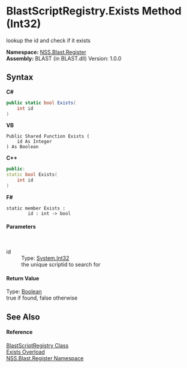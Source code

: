 # BlastScriptRegistry.Exists Method (Int32)
 

lookup the id and check if it exists

**Namespace:**&nbsp;<a href="702c545c-122f-76de-fb07-7c06df797ee5.md">NSS.Blast.Register</a><br />**Assembly:**&nbsp;BLAST (in BLAST.dll) Version: 1.0.0

## Syntax

**C#**<br />
``` C#
public static bool Exists(
	int id
)
```

**VB**<br />
``` VB
Public Shared Function Exists ( 
	id As Integer
) As Boolean
```

**C++**<br />
``` C++
public:
static bool Exists(
	int id
)
```

**F#**<br />
``` F#
static member Exists : 
        id : int -> bool 

```


#### Parameters
&nbsp;<dl><dt>id</dt><dd>Type: <a href="https://docs.microsoft.com/dotnet/api/system.int32" target="_blank" rel="noopener noreferrer">System.Int32</a><br />the unique scriptid to search for</dd></dl>

#### Return Value
Type: <a href="https://docs.microsoft.com/dotnet/api/system.boolean" target="_blank" rel="noopener noreferrer">Boolean</a><br />true if found, false otherwise

## See Also


#### Reference
<a href="ce5a41c7-ce9f-1626-a0f1-dc97f6f00962.md">BlastScriptRegistry Class</a><br /><a href="acf6849d-745e-ac2d-a15c-1e2a69ac85b0.md">Exists Overload</a><br /><a href="702c545c-122f-76de-fb07-7c06df797ee5.md">NSS.Blast.Register Namespace</a><br />